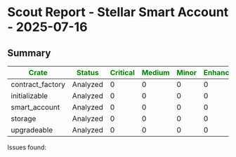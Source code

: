 

<style>
.markdown-body table {min-width: 100%;width: 100%;display: table;}
thead {min-width: 100%;width: 100%;}
th {min-width: 60%;width: 60%;}
th:last-child {min-width: 20%;width: 20%;}
th:first-child {min-width: 20%;width: 20%;}
</style>



# Scout Report - Stellar Smart Account - 2025-07-16

## Summary

| <span style="color:green">Crate</span> | <span style="color:green">Status</span> | <span style="color:green">Critical</span> | <span style="color:green">Medium</span> | <span style="color:green">Minor</span> | <span style="color:green">Enhancement</span> | 
| - | - | - | - | - | - | 
| contract_factory | Analyzed | 0 | 0 | 0 | 0 | 
| initializable | Analyzed | 0 | 0 | 0 | 0 | 
| smart_account | Analyzed | 0 | 0 | 0 | 0 | 
| storage | Analyzed | 0 | 0 | 0 | 0 | 
| upgradeable | Analyzed | 0 | 0 | 0 | 0 | 


Issues found:




